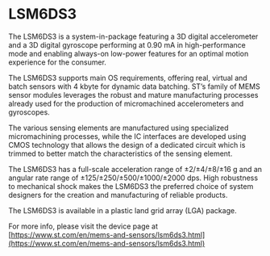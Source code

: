 # LSM6DS3

The LSM6DS3 is a system-in-package featuring a
3D digital accelerometer and a 3D digital gyroscope
performing at 0.90 mA in high-performance mode and
enabling always-on low-power features for an optimal
motion experience for the consumer.

The LSM6DS3 supports main OS requirements,
offering real, virtual and batch sensors with 4 kbyte for
dynamic data batching.
ST’s family of MEMS sensor modules leverages the
robust and mature manufacturing processes already
used for the production of micromachined
accelerometers and gyroscopes.

The various sensing elements are manufactured using
specialized micromachining processes, while the IC
interfaces are developed using CMOS technology that
allows the design of a dedicated circuit which is
trimmed to better match the characteristics of the
sensing element.

The LSM6DS3 has a full-scale acceleration range
of ±2/±4/±8/±16 g and an angular rate range of
±125/±250/±500/±1000/±2000 dps.
High robustness to mechanical shock makes the
LSM6DS3 the preferred choice of system
designers for the creation and manufacturing of reliable
products.

The LSM6DS3 is available in a plastic land grid
array (LGA) package.

For more info, please visit the device page at [https://www.st.com/en/mems-and-sensors/lsm6ds3.html](https://www.st.com/en/mems-and-sensors/lsm6ds3.html)

